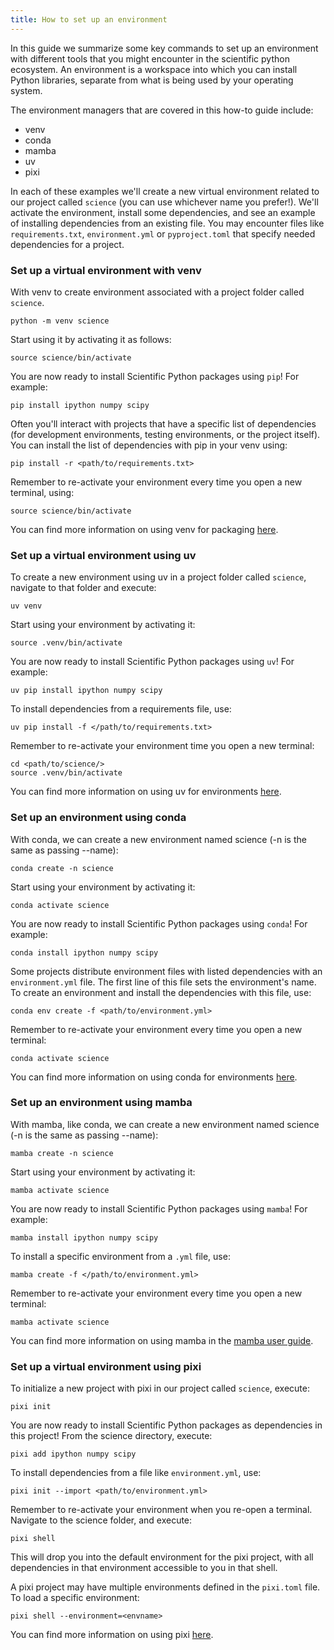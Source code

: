 ```yaml
---
title: How to set up an environment
---
```


In this guide we summarize some key commands to set up an environment
with different tools that you might encounter in the scientific python
ecosystem. An environment is a workspace into which you can install Python
libraries, separate from what is being used by your operating system.

The environment managers that are covered in this how-to guide include:

- venv
- conda
- mamba
- uv
- pixi

In each of these examples we'll create a new virtual environment related to our
project called `science` (you can use whichever name you prefer!). We'll activate
the environment, install some dependencies, and see
an example of installing dependencies from an existing file. You may encounter
files like `requirements.txt`, `environment.yml` or `pyproject.toml` that specify
needed dependencies for a project.

### Set up a virtual environment with venv

With venv to create environment associated with a project folder called `science`.

```shell
python -m venv science
```

Start using it by activating it as follows:

```shell
source science/bin/activate
```

You are now ready to install Scientific Python packages using `pip`! For example:

```shell
pip install ipython numpy scipy
```

Often you'll interact with projects that have a specific list of dependencies (for development
environments, testing environments, or the project itself). You can install the list of dependencies
with pip in your venv using:

```shell
pip install -r <path/to/requirements.txt>
```

Remember to re-activate your environment every time you open a new terminal, using:

```shell
source science/bin/activate
```

You can find more information on using venv for packaging
[here](https://packaging.python.org/en/latest/guides/installing-using-pip-and-virtual-environments/).

### Set up a virtual environment using uv

To create a new environment using uv in a project folder called `science`,
navigate to that folder and execute:

```shell
uv venv
```

Start using your environment by activating it:

```shell
source .venv/bin/activate
```

You are now ready to install Scientific Python packages using `uv`!
For example:

```shell
uv pip install ipython numpy scipy
```

To install dependencies from a requirements file, use:

```shell
uv pip install -f </path/to/requirements.txt>
```

Remember to re-activate your environment time you open a new terminal:

```shell
cd <path/to/science/>
source .venv/bin/activate
```

You can find more information on using uv for environments
[here](https://docs.astral.sh/uv/pip/environments/#creating-a-virtual-environment).

### Set up an environment using conda

With conda, we can create a new environment named science (-n is the same as passing --name):

```shell
conda create -n science
```

Start using your environment by activating it:

```shell
conda activate science
```

You are now ready to install Scientific Python packages using `conda`!
For example:

```shell
conda install ipython numpy scipy
```

Some projects distribute environment files with listed dependencies with an `environment.yml` file.
The first line of this file sets the environment's name. To
create an environment and install the dependencies with this file, use:

```shell
conda env create -f <path/to/environment.yml>
```

Remember to re-activate your environment every time you open a new terminal:

```shell
conda activate science
```

You can find more information on using conda for environments
[here](https://docs.conda.io/projects/conda/en/latest/user-guide/tasks/manage-environments.html).

### Set up an environment using mamba

With mamba, like conda, we can create a new environment named science (-n is the same as passing --name):

```shell
mamba create -n science
```

Start using your environment by activating it:

```shell
mamba activate science
```

You are now ready to install Scientific Python packages using `mamba`!
For example:

```shell
mamba install ipython numpy scipy
```

To install a specific environment from a `.yml` file, use:

```shell
mamba create -f </path/to/environment.yml>
```

Remember to re-activate your environment every time you open a new terminal:

```shell
mamba activate science
```

You can find more information on using mamba in the
[mamba user guide](https://mamba.readthedocs.io/en/latest/user_guide/mamba.html).

### Set up a virtual environment using pixi

To initialize a new project with pixi in our project called `science`, execute:

```shell
pixi init
```

You are now ready to install Scientific Python packages as dependencies in this project!
From the science directory, execute:

```shell
pixi add ipython numpy scipy
```

To install dependencies from a file like `environment.yml`, use:

```shell
pixi init --import <path/to/environment.yml>
```

Remember to re-activate your environment when you re-open a terminal. Navigate to
the science folder, and execute:

```shell
pixi shell
```

This will drop you into the default environment for the pixi project, with all
dependencies in that environment accessible to you in that shell.

A pixi project may have multiple environments defined in the `pixi.toml` file. To
load a specific environment:

```shell
pixi shell --environment=<envname>
```

You can find more information on using pixi
[here](https://prefix.dev/docs/pixi/basic_usage).
